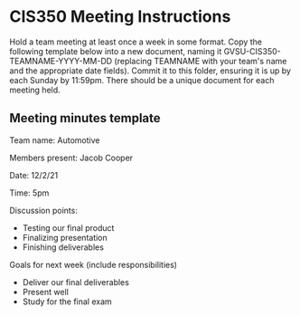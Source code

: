 # CIS350 Meeting Instructions

Hold a team meeting at least once a week in some format.  Copy the following template below into a new document, naming it GVSU-CIS350-TEAMNAME-YYYY-MM-DD (replacing TEAMNAME with your team's name and the appropriate date fields).  Commit it to this folder, ensuring it is up by each Sunday by 11:59pm.  There should be a unique document for each meeting held.

## Meeting minutes template

Team name: Automotive

Members present: Jacob Cooper

Date: 12/2/21

Time: 5pm

Discussion points: 

* Testing our final product
* Finalizing presentation
* Finishing deliverables

Goals for next week (include responsibilities)

* Deliver our final deliverables
* Present well
* Study for the final exam

